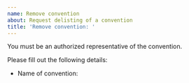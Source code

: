 ```yaml
---
name: Remove convention
about: Request delisting of a convention
title: 'Remove convention: '
---
```


You must be an authorized representative of the convention.

Please fill out the following details:

- Name of convention:
